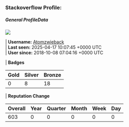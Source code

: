 ### Stackoverflow Profile:
##### General ProfileData
<!-- profile starts -->
 ![](https://i.sstatic.net/CGkTl.jpg?s=256)

| **Username:**  [Atomzwieback](https://stackoverflow.com/users/10471621/atomzwieback "Atomzwieback")  
| **Last seen:**  2025-04-17 10:07:45 +0000 UTC   
| **User since:**  2018-10-08 07:04:16 +0000 UTC   

| **Badges**  

| Gold | Silver | Bronze |
| :------------ | :------------ | :------------ |
| 0 | 8 | 18 |

| **Reputation Change**  

| Overall | Year | Quarter | Month |  Week | Day |
| :------------ | :------------ | :------------ | :------------ | :------------ | :------------ |
| 603 | 0 | 0 | 0 | 0 | 0 |
<!-- profile ends -->